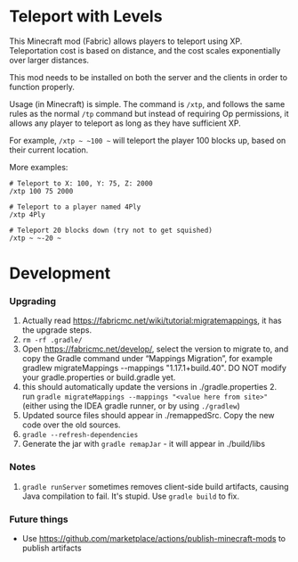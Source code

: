 # Teleport with Levels

This Minecraft mod (Fabric) allows players to teleport using XP.
Teleportation cost is based on distance, and the cost scales exponentially over larger distances.

This mod needs to be installed on both the server and the clients in order to function properly.

Usage (in Minecraft) is simple. The command is `/xtp`, and follows the same rules as the normal 
`/tp` command but instead of requiring Op permissions, it allows any player to teleport as long
as they have sufficient XP.

For example, `/xtp ~ ~100 ~` will teleport the player 100 blocks up, based on their current location.

More examples:
```
# Teleport to X: 100, Y: 75, Z: 2000
/xtp 100 75 2000

# Teleport to a player named 4Ply
/xtp 4Ply

# Teleport 20 blocks down (try not to get squished)
/xtp ~ ~-20 ~
```


# Development

### Upgrading

1. Actually read https://fabricmc.net/wiki/tutorial:migratemappings, it has the upgrade steps.
2. `rm -rf .gradle/`
3. Open https://fabricmc.net/develop/, select the version to migrate to, and copy the Gradle command under “Mappings Migration”, for example gradlew migrateMappings --mappings "1.17.1+build.40". DO NOT modify your gradle.properties or build.gradle yet.
4. this should automatically update the versions in ./gradle.properties
   2. run `gradle migrateMappings --mappings "<value here from site>"` (either using the IDEA gradle runner, or by using `./gradlew`)
5. Updated source files should appear in ./remappedSrc. Copy the new code over the old sources.
6. `gradle --refresh-dependencies`
7. Generate the jar with `gradle remapJar` - it will appear in ./build/libs

### Notes
1. `gradle runServer` sometimes removes client-side build artifacts, causing Java compilation to fail. It's stupid. Use `gradle build` to fix.


### Future things

- Use https://github.com/marketplace/actions/publish-minecraft-mods to publish artifacts
